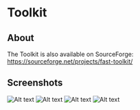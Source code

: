 # Toolkit
## About
The Toolkit is also available on SourceForge: https://sourceforge.net/projects/fast-toolkit/
## Screenshots
![Alt text](https://media.discordapp.net/attachments/1059167438241017916/1213341253689802834/image.png?ex=65f51f19&is=65e2aa19&hm=14e900d6f544d898fb1997df6b0e4f0fd88da12ccd18320b32e78454c5baf139&=&format=webp&quality=lossless&width=336&height=305)
![Alt text](https://media.discordapp.net/attachments/1059167438241017916/1213341253958377483/image.png?ex=65f51f19&is=65e2aa19&hm=81935ce7d818dfa94841e259c3a39e9382d05269880a4984d90d3bc16c412f98&=&format=webp&quality=lossless&width=409&height=346)
![Alt text](https://media.discordapp.net/attachments/1059167438241017916/1213341254176473138/image.png?ex=65f51f19&is=65e2aa19&hm=ae2c8f31e05f40867889afbfdcf3e2d43ddd90cca239936410338f9c5882b9fc&=&format=webp&quality=lossless&width=443&height=309)
![Alt text](https://media.discordapp.net/attachments/1059167438241017916/1213341254415421480/image.png?ex=65f51f19&is=65e2aa19&hm=931d690449099018a034569a7f22586eae3f126e7156fcb2b428c3de9dbe60c5&=&format=webp&quality=lossless&width=386&height=347)